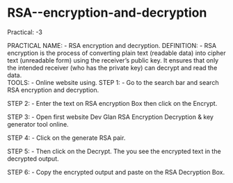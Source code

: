 # RSA--encryption-and-decryption
Practical: -3

PRACTICAL NAME: - RSA encryption and                     decryption.
DEFINITION: -    RSA encryption is the process of converting plain text (readable data) into cipher text (unreadable form) using the receiver’s public key.
It ensures that only the intended receiver (who has the private key) can decrypt and read the data.  
TOOLS: - Online website using.
 STEP 1: - Go to the search bar and search RSA encryption and decryption.
 

STEP 2: - Enter the text on RSA encryption Box then click on the Encrypt.
 

STEP 3: - Open first website Dev Glan RSA
Encryption Decryption & key generator tool online.
 
STEP 4: - Click on the generate RSA pair.
 

STEP 5: - Then click on the Decrypt. The you see the encrypted text in the decrypted output. 
 

STEP 6: - Copy the encrypted output and paste on the RSA Decryption Box. 
